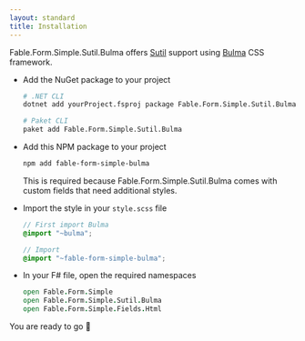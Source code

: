 ```yaml
---
layout: standard
title: Installation
---
```


Fable.Form.Simple.Sutil.Bulma offers [Sutil](https://sutil.dev/) support using [Bulma](https://bulma.io/) CSS framework.

<ul class="textual-steps">

<li>

Add the NuGet package to your project

```bash
# .NET CLI
dotnet add yourProject.fsproj package Fable.Form.Simple.Sutil.Bulma

# Paket CLI
paket add Fable.Form.Simple.Sutil.Bulma
```

</li>

<li>

Add this NPM package to your project

```bash
npm add fable-form-simple-bulma
```

This is required because Fable.Form.Simple.Sutil.Bulma comes with custom fields that need additional styles.

</li>

<li>

Import the style in your `style.scss` file

```scss
// First import Bulma
@import "~bulma";

// Import
@import "~fable-form-simple-bulma";
```

</li>

<li>

In your F# file, open the required namespaces

```fsharp
open Fable.Form.Simple
open Fable.Form.Simple.Sutil.Bulma
open Fable.Form.Simple.Fields.Html
```

</li>

</ul>

You are ready to go 🎉
